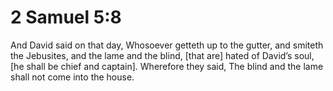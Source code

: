 # 2 Samuel 5:8

And David said on that day, Whosoever getteth up to the gutter, and smiteth the Jebusites, and the lame and the blind, [that are] hated of David’s soul, [he shall be chief and captain]. Wherefore they said, The blind and the lame shall not come into the house.